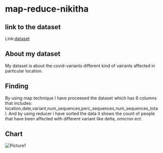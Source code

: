 # map-reduce-nikitha

## link to the dataset
Link:[dataset](https://www.kaggle.com/yamqwe/omicron-covid19-variant-daily-cases)

## About my dataset
My dataset is about the covid-variants different kind of vairants affected in particular location.

## Finding
By using map technique I have proceesed the dataset which has 6 columns that includes: location,date,variant,num_sequences,perc_sequences,num_sequences_total. And by using reducer i have sorted the data it shows the count of people that have been affected with different variant like delta, omicron ect.

## Chart
![Picture1](https://user-images.githubusercontent.com/77766697/152583964-69fa037f-8b33-42c1-b8a6-bfa49bb90164.png)
